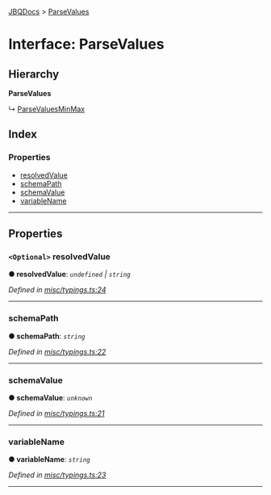 [JBQDocs](../README.md) > [ParseValues](../interfaces/parsevalues.md)

# Interface: ParseValues

## Hierarchy

**ParseValues**

↳  [ParseValuesMinMax](parsevaluesminmax.md)

## Index

### Properties

* [resolvedValue](parsevalues.md#resolvedvalue)
* [schemaPath](parsevalues.md#schemapath)
* [schemaValue](parsevalues.md#schemavalue)
* [variableName](parsevalues.md#variablename)

---

## Properties

<a id="resolvedvalue"></a>

### `<Optional>` resolvedValue

**● resolvedValue**: *`undefined` \| `string`*

*Defined in [misc/typings.ts:24](https://github.com/krnik/vjs-validator/blob/ac18222/src/misc/typings.ts#L24)*

___
<a id="schemapath"></a>

###  schemaPath

**● schemaPath**: *`string`*

*Defined in [misc/typings.ts:22](https://github.com/krnik/vjs-validator/blob/ac18222/src/misc/typings.ts#L22)*

___
<a id="schemavalue"></a>

###  schemaValue

**● schemaValue**: *`unknown`*

*Defined in [misc/typings.ts:21](https://github.com/krnik/vjs-validator/blob/ac18222/src/misc/typings.ts#L21)*

___
<a id="variablename"></a>

###  variableName

**● variableName**: *`string`*

*Defined in [misc/typings.ts:23](https://github.com/krnik/vjs-validator/blob/ac18222/src/misc/typings.ts#L23)*

___

